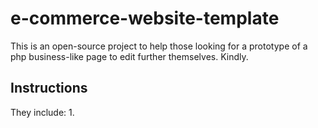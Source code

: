 # e-commerce-website-template
This is an open-source project to help those looking for a prototype of a php business-like page to edit further themselves. 
Kindly.
## Instructions
They include:
1.